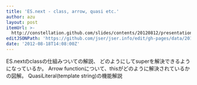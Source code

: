 ```yaml
---
title: 'ES.next - class, arrow, quasi etc.'
author: azu
layout: post
itemUrl: >-
  http://constellation.github.com/slides/contents/20120812/presentation.html#slide1
editJSONPath: 'https://github.com/jser/jser.info/edit/gh-pages/data/2012/08/index.json'
date: '2012-08-18T14:08:00Z'
---
```

ES.nextのclassの仕組みついての解説、
どのようにしてsuperを解決できるようになっているか。
Arrow functionについて、thisがどのように解決されているかの図解。
QuasiLiteral(template string)の機能解説
